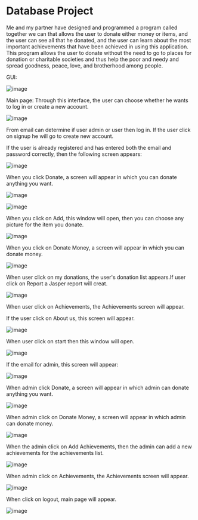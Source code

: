 # Database Project
Me and my partner have designed and programmed a program called together we can that allows the user to donate either money or items, and the user can see all that he donated, and the user can learn about the most important achievements that have been achieved in using this application. This program allows the user to donate without the need to go to places for donation or charitable societies and thus help the poor and needy and spread goodness, peace, love, and brotherhood among people.


GUI:

![image](https://user-images.githubusercontent.com/103901228/184508798-872c8999-9017-417f-86c2-3789de283d51.png)

Main page:
Through this interface, the user can choose whether he wants to log in or create a new account.

![image](https://user-images.githubusercontent.com/103901228/184508817-0b5eec52-6e66-4dd3-91ce-112c9c6828c7.png)

From email can determine if user admin or user then log in.
If the user click on signup he will go to create new account.

If the user is already registered and has entered both the email and password correctly, then the following screen appears:

![image](https://user-images.githubusercontent.com/103901228/184508835-c4fcd0e3-c1b8-46c2-82de-8ac7f5f20449.png)

When you click Donate, a screen will appear in which you can donate anything you want.

![image](https://user-images.githubusercontent.com/103901228/184508868-47f24fd7-cbcc-4bdb-a148-23502e44be59.png)

![image](https://user-images.githubusercontent.com/103901228/184508880-e621bd79-1ecd-48c8-b7b3-aeccef8fa0fb.png)

When you click on Add, this window will open, then you can choose any picture for the item you donate.

![image](https://user-images.githubusercontent.com/103901228/184508891-8766427f-28f0-4977-a098-0e2406f82bdc.png)

When you click on Donate Money, a screen will appear in which you can donate money.

![image](https://user-images.githubusercontent.com/103901228/184508901-bfce1c42-355b-4722-9132-9a74a69ea0d8.png)

When user click on my donations, the user's donation list appears.If user click on Report a Jasper report will creat.

![image](https://user-images.githubusercontent.com/103901228/184508912-a1213576-d533-414c-8afc-6c1e750473f1.png)

When user click on Achievements, the Achievements screen will appear.

If the user click on About us, this screen will appear.

![image](https://user-images.githubusercontent.com/103901228/184508941-caf4081c-c901-4b94-9dbc-7e145916a7da.png)

When user click on start then this window will open.

![image](https://user-images.githubusercontent.com/103901228/184508952-8c69883e-b89e-4df9-a295-ea01919a041f.png)

If the email for admin, this screen will appear:

![image](https://user-images.githubusercontent.com/103901228/184508993-bc27882b-1aac-4983-839e-cfdf5f1f78d3.png)

When admin click Donate, a screen will appear in which admin can donate anything you want.

![image](https://user-images.githubusercontent.com/103901228/184509011-0d1fd0f7-ff1d-46ab-ab0d-5c871ed6a0d2.png)

When admin click on Donate Money, a screen will appear in which admin can donate money.

![image](https://user-images.githubusercontent.com/103901228/184509030-9b1d9bd7-54aa-4c1e-80a3-a0774613f8fe.png)

When the admin click on Add Achievements, then the admin can add a new achievements for the achievements list.

![image](https://user-images.githubusercontent.com/103901228/184509045-d171731e-eb90-4579-b51b-99bcc0422348.png)

When admin click on Achievements, the Achievements screen will appear.

![image](https://user-images.githubusercontent.com/103901228/184509057-344fde4b-95b1-449c-bbbd-c176601ec78a.png)

When click on logout, main page will appear.

![image](https://user-images.githubusercontent.com/103901228/184508978-8dcbbefa-2190-4ba9-85b8-f40d28dbad07.png)

